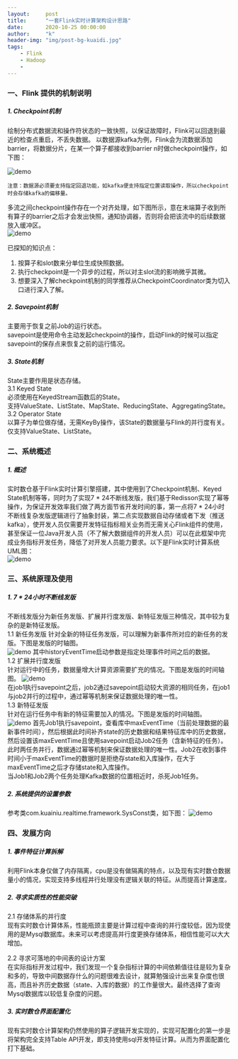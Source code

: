 ```yaml
---
layout:     post
title:      "一套Flink实时计算架构设计思路"
date:       2020-10-25 00:00:00
author:     "k"
header-img: "img/post-bg-kuaidi.jpg"
tags:
    - Flink
    - Hadoop
    - 
---
```


### 一、Flink 提供的机制说明 
##### 1. Checkpoint机制  
绘制分布式数据流和操作符状态的一致快照，以保证故障时，Flink可以回退到最近的检查点重启，不丢失数据。
以数据源kafka为例，Flink会为流数据添加barrier，将数据分片，在某一个算子都接收到barrier n时做checkpoint操作，如下图：  
  
![demo](https://ci.apache.org/projects/flink/flink-docs-release-1.7/fig/stream_barriers.svg) 

```
注意：数据源必须要支持指定回退功能，如kafka便支持指定位置读取操作，所以checkpoint时会存储kafka的偏移量。
```

多流之间checkpoint操作存在一个对齐处理，如下图所示，意在末端算子收到所有算子的barrier之后才会发出快照，通知协调器，否则将会把该流中的后续数据放入缓冲区。  
![demo](https://ci.apache.org/projects/flink/flink-docs-release-1.7/fig/stream_aligning.svg)  

  已探知的知识点：
  1. 按算子和slot数来分单位生成快照数据。    
  2. 执行checkpoint是一个异步的过程，所以对主slot流的影响微乎其微。  
  3. 想要深入了解checkpoint机制的同学推荐从CheckpointCoordinator类为切入口进行深入了解。

##### 2. Savepoint机制  
主要用于恢复之前Job的运行状态。  
savepoint是使用命令主动发起checkpoint的操作，启动Flink的时候可以指定savepoint的保存点来恢复之前的运行情况。

##### 3. State机制    
State主要作用是状态存储。  
3.1 Keyed State   
必须使用在KeyedStream函数后的State。  
支持ValueState、ListState、MapState、ReducingState、AggregatingState。  
3.2 Operator State    
以算子为单位做存储，无需KeyBy操作，该State的数据量与Flink的并行度有关。  
仅支持ValueState、ListState。  

### 二、系统概述 
##### 1. 概述   

实时数仓基于Flink实时计算引擎搭建，其中使用到了Checkpoint机制、Keyed State机制等等，同时为了实现7 * 24不断线发版，我们基于Redisson实现了幂等操作，为保证开发效率我们做了两方面节省开发时间的事，第一点将7 * 24小时不断线复杂发版逻辑进行了抽象封装，第二点实现数据自动存储或者下发（推送kafka），使开发人员仅需要开发特征指标相关业务而无需关心Flink组件的使用，甚至保证一位Java开发人员（不了解大数据组件的开发人员）可以在此框架中完成业务指标开发任务，降低了对开发人员能力要求。以下是Flink实时计算系统UML图：   
![demo](/blog/_posts/flink-frame/1.png)   

### 三、系统原理及使用 
##### 1. 7 * 24小时不断线发版 
不断线发版分为新任务发版、扩展并行度发版、新特征发版三种情况，其中较为复杂的是新特征发版。  
1.1 新任务发版
针对全新的特征任务发版，可以理解为新事件所对应的新任务的发版。下图是发版的时轴图。  
![demo](/blog/_posts/flink-frame/3.png) 
其中historyEventTime启动参数是指定处理事件时间之后的数据。    
1.2 扩展并行度发版  
针对运行中的任务，数据量增大计算资源需要扩充的情况。下图是发版的时间轴图。
![demo](/blog/_posts/flink-frame/4.png)  
在job1执行savepoint之后，job2通过savepoint启动较大资源的相同任务，在job1与job2并行的过程中，通过幂等机制来保证数据处理的唯一性。  
1.3 新特征发版  
针对在运行任务中有新的特征需要加入的情况。下图是发版的时间轴图。 
![demo](/blog/_posts/flink-frame/5.png)
首先Job1执行savepoint，查看库中maxEventTime（当前处理数据的最新事件时间），然后根据此时间补齐state的历史数据和结果特征库中的历史数据，然后设置该maxEventTime且使用savepoint启动Job2任务（含新特征的任务）。此时两任务并行，数据通过幂等机制来保证数据处理的唯一性。Job2在收到事件时间小于maxEventTime的数据时是拒绝存state和入库操作，在大于maxEventTime之后才存储state和入库操作。  
当Job1和Job2两个任务处理Kafka数据的位置相近时，杀死Job1任务。


##### 2. 系统提供的设置参数   
参考类com.kuainiu.realtime.framework.SysConst类，如下图：
![demo](/blog/_posts/flink-frame/2.png)  

### 四、发展方向  
##### 1. 事件特征计算拆解  
利用Flink本身仅做了内存隔离，cpu是没有做隔离的特点，以及现有实时数仓数据量小的情况，实现支持多线程并行处理没有逻辑关联的特征。从而提高计算速度。

##### 2. 寻求实质性的性能突破  

2.1 存储体系的并行度  
现有实时数仓计算体系，性能瓶颈主要是计算过程中查询的并行度较低，因为现使用的是Mysql数据库。未来可以考虑提高并行度更换存储体系，相信性能可以大大增加。

2.2 寻求可落地的中间表的设计方案  
在实际指标开发过程中，我们发现一个复杂指标计算的中间依赖值往往是较为复杂和多的，导致中间数据存什么的问题很难去设计，就算勉强设计出来复杂度也很高，而且补齐历史数据（state、入库的数据）的工作量很大。最终选择了查询Mysql数据库以较低复杂度的问题。  

##### 3. 实时数仓界面配置化  
现有实时数仓计算架构仍然使用的算子逻辑开发实现的，实现可配置化的第一步是将架构完全支持Table API开发，即支持使用sql开发特征计算。从而为界面配置化打下基础。


